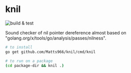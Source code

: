 # knil
![build & test](https://github.com/Matts966/knil/workflows/build%20&%20test/badge.svg)


Sound checker of nil pointer dereference almost based on "golang.org/x/tools/go/analysis/passes/nilness".

```bash
# to install
go get github.com/Matts966/knil/cmd/knil

# to run on a package
(cd package-dir && knil .)
```
